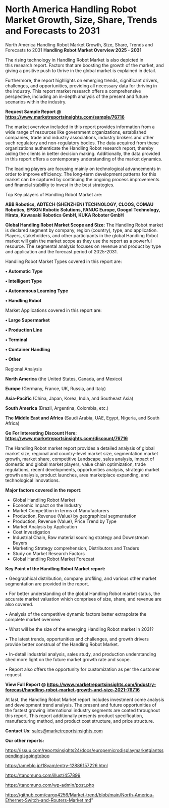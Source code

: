 # North America Handling Robot Market Growth, Size, Share, Trends and Forecasts to 2031
North America Handling Robot Market Growth, Size, Share, Trends and Forecasts to 2031
<Strong> Handling Robot Market Overview 2025 - 2031</strong>

The rising technology in Handling Robot Market is also depicted in this research report. Factors that are boosting the growth of the market, and giving a positive push to thrive in the global market is explained in detail.

Furthermore, the report highlights on emerging trends, significant drivers, challenges, and opportunities, providing all necessary data for thriving in the industry. This report market research offers a comprehensive perspective, including an in-depth analysis of the present and future scenarios within the industry.

<strong>Request Sample Report @ <a href=https://www.marketreportsinsights.com/sample/76716>https://www.marketreportsinsights.com/sample/76716</a></strong>

The market overview included in this report provides information from a wide range of resources like government organizations, established companies, trade and industry associations, industry brokers and other such regulatory and non-regulatory bodies. The data acquired from these organizations authenticate the Handling Robot research report, thereby aiding the clients in better decision making. Additionally, the data provided in this report offers a contemporary understanding of the market dynamics.

The leading players are focusing mainly on technological advancements in order to improve efficiency. The long-term development patterns for this market can be captured by continuing the ongoing process improvements and financial stability to invest in the best strategies.

Top Key players of Handling Robot Market are:

<strong>ABB Robotics, ADTECH (SHENZHEN) TECHNOLOGY, CLOOS, COMAU Robotics, EPSON Robotic Solutions, FANUC Europe, Googol Technology, Hirata, Kawasaki Robotics GmbH, KUKA Roboter GmbH</strong>

<strong><b>Global Handling Robot Market Scope and Size:</b></strong>
The Handling Robot market is declared segment by company, region (country), type, and application. Players, stakeholders, and other participants in the global Handling Robot market will gain the market scope as they use the report as a powerful resource. The segmental analysis focuses on revenue and product by type and application and the forecast period of 2025-2031.

Handling Robot Market Types covered in this report are:

<strong>• Automatic Type

• Intelligent Type

• Autonomous Learning Type

• Handling Robot</strong>

Market Applications covered in this report are:

<strong>• Large Supermarket

• Production Line

• Terminal

• Container Handling

• Other</strong> 

Regional Analysis

<strong>North America</strong> (the United States, Canada, and Mexico)

<strong>Europe</strong> (Germany, France, UK, Russia, and Italy)

<strong>Asia-Pacific</strong> (China, Japan, Korea, India, and Southeast Asia)

<strong>South America</strong> (Brazil, Argentina, Colombia, etc.)

<strong>The Middle East and Africa</strong> (Saudi Arabia, UAE, Egypt, Nigeria, and South Africa)

<strong>Go For Interesting Discount Here: <a href=https://www.marketreportsinsights.com/discount/76716>https://www.marketreportsinsights.com/discount/76716</a></strong>

The Handling Robot market report provides a detailed analysis of global market size, regional and country-level market size, segmentation market growth, market share, competitive Landscape, sales analysis, impact of domestic and global market players, value chain optimization, trade regulations, recent developments, opportunities analysis, strategic market growth analysis, product launches, area marketplace expanding, and technological innovations.

<strong><b>Major factors covered in the report:</b></strong>
<ul>
  <li>Global Handling Robot Market </li>
  <li>Economic Impact on the Industry</li>
  <li>Market Competition in terms of Manufacturers</li>
  <li>Production, Revenue (Value) by geographical segmentation</li>
  <li>Production, Revenue (Value), Price Trend by Type</li>
  <li>Market Analysis by Application</li>
  <li>Cost Investigation</li>
  <li>Industrial Chain, Raw material sourcing strategy and Downstream Buyers</li>
  <li>Marketing Strategy comprehension, Distributors and Traders</li>
  <li>Study on Market Research Factors</li>
  <li>Global Handling Robot Market Forecast</li>
</ul>

<strong><b>Key Point of the Handling Robot Market report:</b></strong>

• Geographical distribution, company profiling, and various other market segmentation are provided in the report.

• For better understanding of the global Handling Robot market status, the accurate market valuation which comprises of size, share, and revenue are also covered.

• Analysis of the competitive dynamic factors better extrapolate the complete market overview

• What will be the size of the emerging Handling Robot market in 2031?

• The latest trends, opportunities and challenges, and growth drivers provide better construal of the Handling Robot Market.

• In-detail industrial analysis, sales study, and production understanding shed more light on the future market growth rate and scope.

• Report also offers the opportunity for customization as per the customer request.

<strong><b>View Full Report @ <a href=https://www.marketreportsinsights.com/industry-forecast/handling-robot-market-growth-and-size-2021-76716>https://www.marketreportsinsights.com/industry-forecast/handling-robot-market-growth-and-size-2021-76716</a></b></strong>


At last, the Handling Robot Market report includes investment come analysis and development trend analysis. The present and future opportunities of the fastest growing international industry segments are coated throughout this report. This report additionally presents product specification, manufacturing method, and product cost structure, and price structure.

<strong>Contact Us:</strong>
sales@marketreportsinsights.com

<strong>Our other reports:</strong>

<a href=https://issuu.com/reportsinsights24/docs/europemicrodisplaymarketgiantsspendingisgoingtoboo>https://issuu.com/reportsinsights24/docs/europemicrodisplaymarketgiantsspendingisgoingtoboo</a>

<a href=https://ameblo.jp/18yam/entry-12886157226.html>https://ameblo.jp/18yam/entry-12886157226.html</a>

<a href=https://tanomuno.com/illust/457899>https://tanomuno.com/illust/457899</a>

<a href=https://tanomuno.com/wp-admin/post.php>https://tanomuno.com/wp-admin/post.php</a>

<a href=https://github.com/cargo4256/Market-trend/blob/main/North-America-Ethernet-Switch-and-Routers-Market.md>https://github.com/cargo4256/Market-trend/blob/main/North-America-Ethernet-Switch-and-Routers-Market.md</a>"

